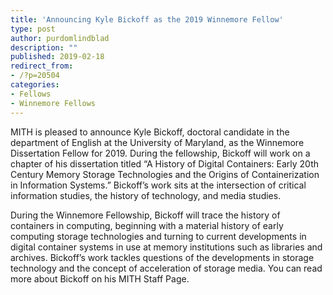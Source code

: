 ```yaml
---
title: 'Announcing Kyle Bickoff as the 2019 Winnemore Fellow'
type: post
author: purdomlindblad
description: ""
published: 2019-02-18
redirect_from: 
- /?p=20504
categories:
- Fellows
- Winnemore Fellows
---
```

MITH is pleased to announce Kyle Bickoff, doctoral candidate in the department of English at the University of Maryland, as the Winnemore Dissertation Fellow for 2019. During the fellowship, Bickoff will work on a chapter of his dissertation titled “A History of Digital Containers: Early 20th Century Memory Storage Technologies and the Origins of Containerization in Information Systems.” Bickoff’s work sits at the intersection of critical information studies, the history of technology, and media studies.

During the Winnemore Fellowship, Bickoff will trace the history of containers in computing, beginning with a material history of early computing storage technologies and turning to current developments in digital container systems in use at memory institutions such as libraries and archives. Bickoff’s work tackles questions of the developments in storage technology and the concept of acceleration of storage media. You can read more about Bickoff on his MITH Staff Page.
